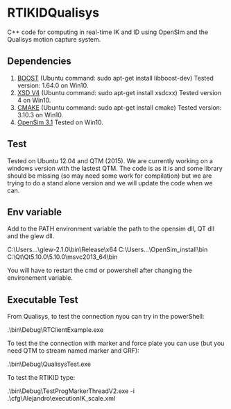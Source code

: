 # RTIKIDQualisys
C++ code for computing in real-time IK and ID using OpenSIm and the Qualisys motion capture system.

## Dependencies

1. [BOOST](http://www.boost.org/users/download/) (Ubuntu command: sudo apt-get install libboost-dev) Tested version: 1.64.0 on Win10.
1. [XSD V4](https://codesynthesis.com/products/xsd/download.xhtml) (Ubuntu command: sudo apt-get install xsdcxx) Tested version 4 on Win10.
1. [CMAKE](https://cmake.org/download/) (Ubuntu command: sudo apt-get install cmake) Tested version: 3.10.3 on Win10.
1. [OpenSim 3.1](https://simtk.org/frs/index.php?group_id=91) Tested on Win10.

## Test

Tested on Ubuntu 12.04 and QTM (2015).
We are currently working on a windows version with the lastest QTM.
The code is as it is and some library should be missing (so may need some work for compilation) but we are trying to do a stand alone version and we will update the code when we can.

## Env variable

Add to the PATH environment variable the path to the opensim dll, QT dll and the glew dll.


C:\Users\...\glew-2.1.0\bin\Release\x64
C:\Users\...\OpenSim_install\bin
C:\Qt\Qt5.10.0\5.10.0\msvc2013_64\bin

You will have to restart the cmd or powershell after changing the environement variable.

## Executable Test

From Qualisys, to test the connection nyou can try in the powerShell:

.\bin\Debug\RTClientExample.exe

To test the the connection with marker and force plate you can use (but you need QTM to stream named marker and GRF):

.\bin\Debug\QualisysTest.exe

To test the RTIKID type: 

.\bin\Debug\TestProgMarkerThreadV2.exe -i .\cfg\Alejandro\executionIK_scale.xml



